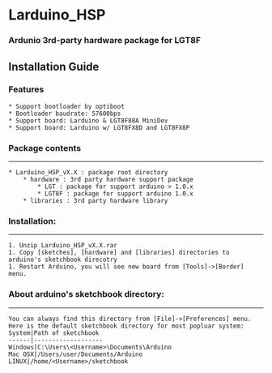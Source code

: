 # Larduino_HSP
### Ardunio 3rd-party hardware package for LGT8F

## Installation Guide

### Features
	* Support bootloader by optiboot
	* Bootloader baudrate: 57600bps
	* Support board: Larduino & LGT8F88A MiniDev
	* Support board: Larduino w/ LGT8FX8D and LGT8FX8P

### Package contents
------------------------------------------------
	* Larduino_HSP_vX.X : package root directory
		* hardware : 3rd party hardware support package
			* LGT : package for support arduino > 1.0.x
			* LGT8F : package for support arduino 1.0.x
		* libraries : 3rd party hardware library

### Installation:
-----------------------------------------------
	1. Unzip Larduino_HSP_vX.X.rar
	1. Copy [sketches], [hardware] and [libraries] directories to arduino's sketchbook direcotry
	1. Restart Arduino, you will see new board from [Tools]->[Border] menu.

### About arduino's sketchbook directory:
-----------------------------------------------
	You can always find this directory from [File]->[Preferences] menu.
	Here is the default sketchbook directory for most popluar system:
	System|Path of sketchbook
	------|-------------------
	Windows|C:\Users\<Username>\Documents\Arduino
	Mac OSX|/Users/user/Documents/Arduino
	LINUX|/home/<Username>/sketchbook
